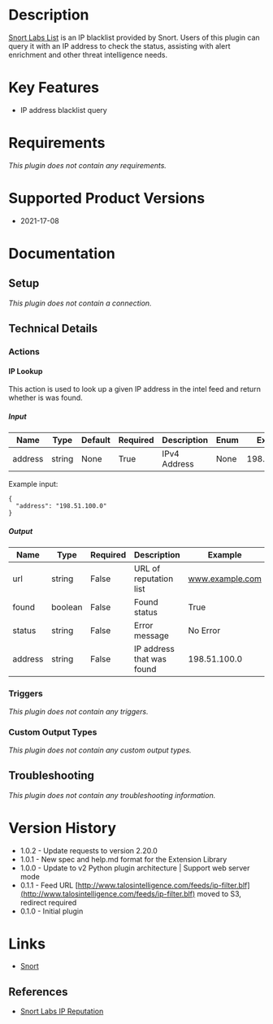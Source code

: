 # Description

[Snort Labs List](http://talosintel.com/feeds/ip-filter.blf) is an IP blacklist provided by Snort.
Users of this plugin can query it with an IP address to check the status, assisting with alert enrichment and
other threat intelligence needs.

# Key Features

* IP address blacklist query

# Requirements

_This plugin does not contain any requirements._

# Supported Product Versions

* 2021-17-08

# Documentation

## Setup

_This plugin does not contain a connection._

## Technical Details

### Actions

#### IP Lookup

This action is used to look up a given IP address in the intel feed and return whether is was found.

##### Input

|Name|Type|Default|Required|Description|Enum|Example|
|----|----|-------|--------|-----------|----|-------|
|address|string|None|True|IPv4 Address|None|198.51.100.0|

Example input:

```
{
  "address": "198.51.100.0"
}
```

##### Output

|Name|Type|Required|Description|Example|
|----|----|--------|-----------|------|
|url|string|False|URL of reputation list|www.example.com|
|found|boolean|False|Found status|True|
|status|string|False|Error message|No Error|
|address|string|False|IP address that was found|198.51.100.0|

### Triggers

_This plugin does not contain any triggers._

### Custom Output Types

_This plugin does not contain any custom output types._

## Troubleshooting

_This plugin does not contain any troubleshooting information._

# Version History

* 1.0.2 - Update requests to version 2.20.0
* 1.0.1 - New spec and help.md format for the Extension Library
* 1.0.0 - Update to v2 Python plugin architecture | Support web server mode
* 0.1.1 - Feed URL [http://www.talosintelligence.com/feeds/ip-filter.blf](http://www.talosintelligence.com/feeds/ip-filter.blf) moved to S3, redirect required
* 0.1.0 - Initial plugin

# Links

* [Snort](https://www.snort.org/)

## References

* [Snort Labs IP Reputation](http://blog.snort.org/2015/09/ip-blacklist-feed-has-moved-locations.html)

